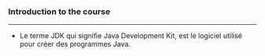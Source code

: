 ### **Introduction to the course**
<hr>

+ Le terme JDK qui signifie Java Development Kit, est le logiciel utilisé pour créer des programmes Java. 

